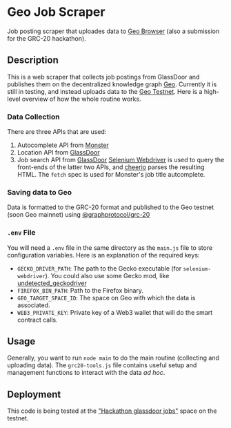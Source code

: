 # Geo Job Scraper
Job posting scraper that uploades data to [Geo Browser](https://www.geobrowser.io) (also a submission for the GRC-20 hackathon).

## Description
This is a web scraper that collects job postings from GlassDoor and publishes them on the decentralized knowledge graph [Geo](https://www.geobrowser.io). Currently it is still in testing, and instead uploads data to the [Geo Testnet](https://geogenesis-git-feat-testnet-geo-browser.vercel.app). Here is a high-level overview of how the whole routine works.

### Data Collection
There are three APIs that are used:
1. Autocomplete API from [Monster](https://www.monster.com)
2. Location API from [GlassDoor](https://www.glassdoor.com)
3. Job search API from [GlassDoor](https://www.glassdoor.com)
[Selenium Webdriver](https://www.npmjs.com/package/selenium-webdriver) is used to query the front-ends of the latter two APIs, and [cheerio](https://www.npmjs.com/package/cheerio) parses the resulting HTML. The `fetch` spec is used for Monster's job title autcomplete.

### Saving data to Geo
Data is formatted to the GRC-20 format and published to the Geo testnet (soon Geo mainnet) using [@graphprotocol/grc-20](https://www.npmjs.com/package/@graphprotocol/grc-20)

### `.env` File
You will need a `.env` file in the same directory as the `main.js` file to store configuration variables. Here is an explanation of the required keys:
* `GECKO_DRIVER_PATH`: The path to the Gecko executable (for `selenium-webdriver`). You could also use some Gecko mod, like [undetected_geckodriver](https://github.com/bytexenon/undetected_geckodriver)
* `FIREFOX_BIN_PATH`: Path to the Firefox binary.
* `GEO_TARGET_SPACE_ID`: The space on Geo with which the data is associated.
* `WEB3_PRIVATE_KEY`: Private key of a Web3 wallet that will do the smart contract calls.

## Usage
Generally, you want to run `node main` to do the main routine (collecting and uploading data). The `grc20-tools.js` file contains useful setup and management functions to interact with the data *ad hoc*.


## Deployment
This code is being tested at the ["Hackathon glassdoor jobs"](https://geogenesis-git-feat-testnet-geo-browser.vercel.app/space/CVQRHcnE9S2XN8GqHeqkZV) space on the testnet.
